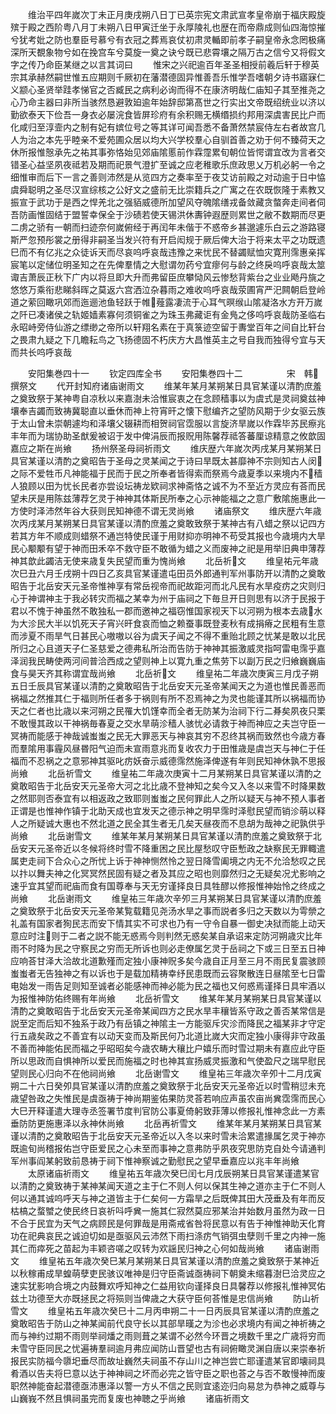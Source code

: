 <!-- { "loadSidebar": true } -->
　　维治平四年嵗次丁未正月庚戌朔八日丁已英宗宪文肃武宣孝皇帝崩于福庆殿旋殡于殿之西阶粤八月丁未朔八日甲寅迁坐于永厚陵礼也歴在而帝鼎成则仙四海惊摧兮犹考妣之防也羣臣号慕兮有衣冠之葬焉哀仗初肃灵輴即前孝子嗣皇帝永念罔极痛深所天覩象物兮如在挽宫车兮莫旋一奠之诀兮既已悲霄壤之隔万古之信兮又将假文字之传乃命臣某继之以言其词曰
　　惟宋之兴祀逾百年圣圣相授前羲后轩于穆英宗其承赫然嗣世惟五应期则千厥初在藩潜德固异惟善吾乐惟学吾嗜朝夕诗书寤寐仁义颛心圣贤举跬孝悌官之否臧民之病利必询而得不在康济明哉仁庙知子其至推尧之心乃命主器曰非所当骇然恳避敦廹逾年始辞邸第髙世之行实出文帝既绍统业以济以勤欲泰天下俭吾一身衣必屡浣食皆屏珍府有余积赐无横缗损约邦用深虞害民比户而化咸归至淳壸内之制有妃有嫔位号之等其详可闻吾悉不备萧然禁宸侍左右者故宫几人为治之本先乎睦亲不爱苑圃众居以均大兴学校羣心自驯首善之劝于何不臻荷天之休所报惟慤承先之祐其事弥恪始见郊庙隂慝前作霖霪累旬朝位皆愕谓宜改为言者交错圣心益坚夙夜祗若及期而祀景气澄扩至诚之应老稚歌乐庶政思乂万机必躬一令之细惟审而后下一言之善则沛然是从览四方之奏率至于夜艾访前殿之对动逾于日中恊虞舜聪明之圣尽汉宣综核之公好文之盛前无比崇籍兵之广寓之在农既恢隆于素教又振宣于武功于是西之悍羌北之强貊威德所加望风夺魄隂缮戎备敛藏贪螫奔走间者伺吾防画惟固结于盟誓幸保全于沙碛若使天锡洪休夀钟遐歴则累世之敝不数期而尽更二虏之骄有一朝而扫迹奈何嵗俯经于再闰年未偕于不惑帝乡甚邈遽乐白云之游路寝斯严忽预彤裳之册得非嗣圣当发兴符有开启闳规于厥后俾大治于将来太平之功既遗巳而不有亿兆之众徒诉天而尽哀呜呼哀哉违豫之来忧民不替蠲赋恤灾寛刑霈惠亲挥宸笔以定储位明圣知之在先俾羣情之大慰谓勿药兮宜瘳何与龄之终戾呜呼哀哉太筮诹吉萧辰正秋下广内以将旦即大升而弗留臣庶攀恸风云惨愁背紫台之业业飏丹旐之悠悠万乘衔悲睇斜晖之莫返六宫洒泣杂暮雨之难收呜呼哀哉荥圃宵严汜闗朝启登岭道之萦回瞰巩郊而迤逦池鱼轻跃于帷薤露凄流于心耳气暝缑山隂凝洛水方开万嵗之阡已凑诸侯之轨姬嫱素寡何须铜雀之为珠玉弗藏讵有金鳬之侈呜呼哀哉防圣临右永昭峙旁侍仙游之缥缈之帝所以轩翔名素在于真箓迹空留于夀堂百年之间自比轩台之畏肃九疑之下几瞻耘鸟之飞扬德固不朽庆方大昌惟英主之号自我而独得兮宜与天而共长呜呼哀哉














　　安阳集巻四十一
　　钦定四库全书
　　安阳集巻四十二　　　　　宋　韩　撰祭文
　　代开封知府诸庙谢雨文
　　维某年某月某朔某日具官某谨以清酌庶羞之奠致祭于某神粤自凉秋以来嘉澍未洽惟宸衷之在念顾穑事以为虞式是灵祠奠兹神壤奉吉蠲而致祷冀聪直以垂休而神上符宵旰之懐下慰编齐之望防风期于少女驱云族于太山曾未崇朝遽均和泽壤父辍耕而相贺祠官霑服以言旋济旱嵗以作霖毕苏民瘵兆丰年而为瑞协助圣猷爰被诏于发中俾涓辰而报贶用陈馨荐祗答蕃厘谅精意之攸歆固嘉应之斯在尚飨
　　扬州祭圣母祠祈雨文
　　维庆歴六年嵗次丙戌某月某朔某日具官某谨以清酌之奠昭告于圣母之灵某闻之于诗曰旱既太甚靡神不宗则知古人闵之际不爱牲币凡神能福于民而于民之所奉者皆得索而祭焉今歳夏季以来境内不穑人狼顾以田为忧长民者亦尝设坛祷龙欵祠求神斋恪之诚不为不至近方灵应有荅而民望未厌是用陈兹薄荐乞灵于神神其体斯民所奉之心示神能福之之意广敷隂施惠此一方使时泽沛然年谷大获则民知神德不谓无灵尚飨
　　诸庙祭文
　　维庆歴六年歳次丙戌某月某朔某日具官某谨以清酌庶羞之奠敢致祭于某神古有八蜡之祭以记四方若其方年不顺成则蜡祭不通岂特使民谨于用财抑亦明神不苟受其报也今歳境内大旱民心颙颙有望于神而田禾卒不救守臣不敢循为蜡之义而废神之祀是用举旧典申薄荐神其歆此蠲洁无使来歳复失民望而重为愧尚飨
　　北岳祈文
　　维皇祐元年歳次巳丑六月壬戌朔十四日乙亥具官某谨遣屯田员外郎通判军州事防开以清酌之奠敢昭告于北岳安天元圣帝惟神享有常岳视帝而祀故距河而北凡民有水旱疫疠之灾则归心于神谓神主于我必转灾而福之某幸为州于庙祠之下毎旦开日则思有以济于民报于君以不愧于神虽然不敢独私一郡而邀神之福窃惟国家视天下以河朔为根本去歳水为大沴民大半以饥死天子宵兴旰食哀而恤之赖蚕事既登麦秋有成捐瘠之民粗有生意而涉夏不雨旱气日甚民心嗷嗷以谷为虞天子闻之不得不重贻北顾之忧某是敢以北民所归之心且道天子仁圣慈爱之德弗私所治而告防于神神其振激威灵指呵雷电霈乎嘉泽润我民畴使两河间普洽西成之望则神上以寛九重之焦劳下以副万民之归飨巍巍庙食与昊天齐其称谓宜哉尚飨
　　北岳祈文
　　维皇祐二年歳次庚寅三月戊子朔五日壬辰具官某谨以清酌之奠敢昭告于北岳安天元圣帝某闻天之为道也惟民善恶而祸福之然推其仁于福则所任者多于祸则有所不忍焉神之为灵也能谨其所以祸福而协天之仁者也比歳以来河朔之民罹大饥馑幸而全者无防某为治祠下行二朞矣夙夜只栗不敢慢其政以干神祸毎春夏之交水旱萌沴穑人骇忧必请救于神而神应之夫岂守臣一冥祷而能感于神哉诚蚩蚩之民无大罪恶天与神哀其穷不忍终其祸而致然也今歳方春而羣隂用事霾风昼昬阳气迫而未宣雨意兆而复收农力于田惟歳是虞岂天与神仁于任福而不忍祸之之意邪神其驱叱疠妖奋示威德霈然施泽俾遂有年则民知神休孰不思报尚飨
　　北岳祈雪文
　　维皇祐二年歳次庚寅十二月某朔某日具官某谨以清酌之奠敢昭告于北岳安天元圣帝大河之北比歳不登神知之矣今又入冬以来雪不时降果数之然耶则否泰宜有以相返政之致耶则蚩蚩之民何罪此人之所以疑天与神不预人事者正谓是也惟神作镇于北助天成也宜发天之德示神之明早霈时泽慰民望而销沴萌以释人之所疑诚大惠也不然北道之民全其生者无几矣天昼夜而不息胡为哉神之祀孰供乎尚飨
　　北岳谢雪文
　　维某年某月某朔某日具官某谨以清酌庶羞之奠致祭于北岳安天元圣帝近以冬候将终时雪不降重困之民比屋愁叹守臣慙政之缺察民无罪輙遣属吏走祠下合众心之所忧上诉于神神恻然怜之翌日降雪阖境之内无不允洽愁叹之民以抃以舞夫神之化冥冥然民固有疑之者及其应之昭也则靡然归之无疑矣况尤影响之速乎宜其望而祀庙而食有国尊奉与天无穷谨择良日具牲醪以修报惟神始怜之终成之尚飨
　　北岳谢雨文
　　维皇祐三年歳次辛夘三月某朔某日具官某谨以清酌庶羞之奠致祭于北岳安天元圣帝某覧载籍见尧汤水旱之事而説者多归之天数以为雩禜之礼盖有国家者狥民志而安下情其实不可求也乃有一守令自暴一御史决狱而能上动天意应时注则于二者之説不能无惑焉今则判然无惑矣某自承诏来定防河朔歳灾比年雨不时降为民之守察民之穷而无所诉也则必走僚属乞灵于岳祠之下或三日至五日神应响荅甘泽大洽故北道歉殣而定独小康神贶多矣今歳自正月至三月不雨民复震骇顾蚩蚩者无告独神之有以诉也于是载加精祷幸纾民患既而云容聚散连日昼隂至七日雷电始发一雨告足则知至诚者必能感神而神必能为民之福也又何惑焉谨择日具牢酒以为报惟神防佑终赐有年尚飨
　　北岳祈雪文
　　维某年某月某朔某日具官某谨以清酌之奠敢昭告于北岳安天元圣帝某闻四方之民水旱丰穰皆系守政之善否某常信是説至定而后知不独系于政乃有岳镇之神隂主一方能驱斥灾沴而降民之福某非才守定行五歳矣政之不善宜有以动天变而及斯民何乃北道比嵗大灾而定独小康得非守政虽不善而神能佑民而福之乎昭昭矣今歳农畴大穰比户嬉乐而时雪过期未有嘉应此守臣所以思政而自惧神所以爱民而施福之时也神其宣扬威灵振激和气使盈尺之瑞早慰民望则民心归向不在他祠尚飨
　　北岳谢雪文
　　维皇祐三年歳次辛夘十二月戊寅朔二十六日癸夘具官某谨以清酌庶羞之奠致祭于北岳安天元圣帝近以时雪稍愆未充歳望咎政之失惟民是虞亟祷于神尚期鉴佑果防灵荅若响应声虽农亩尚兾霑霈而民心大巳开释谨遣大理寺丞签署节度判官防公事夏倚躬致菲薄以修报礼惟神念此一方素垂防防更施惠泽以永神休尚飨
　　北岳再祈雪文
　　维某年某月某朔某日具官某谨以清酌之奠敢昭告于北岳安天元圣帝近以入冬以来时雪未洽累遣掾属乞灵于神亦既逾旬尚稽报佑岂守臣爱民之心未至而事神之意弗防乎夙夜究思防克自处今请通判军州事阎某躬致前恳祷于祠下惟神察诚之勤慰民之望早垂嘉应以兆丰年尚飨
　　太原诸庙祈雨文
　　维皇祐五年歳次癸巳闰七月戊辰朔某日具官某谨遣某官以清酌之奠致祷于某神某闻天道之主于仁不则人何以保其生神之道亦主于仁不则人何以通其诚呜呼天与神之道皆主于仁矣何一方霜旱之后既俾其田大茂垂及有年而反枯槁之蝥蠈之使民终日哀祈呌呼兾一施其仁寂然莫应邪某治并始数月虽然为政一日不合于民宜为天气之病顾民是何罪哉是用斋戒省咎将民意以有告于神惟神助天化育功在祀典哀民之诚迫切如是亟驱风云沛然下雨扫涤疠气销弭虫孽则千里之内神一施其仁而瘁死之苗起为丰颖咨嗟之叹转为欢謡民归神之心何如哉尚飨
　　诸庙谢雨文
　　维皇祐五年歳次癸巳某月某朔某日具官某谨以清酌庶羞之奠致祭于某神近以秋稼甫成旱蝗萌孽吏民骇议唯神是归守臣斋诚亟祷祠下朝奠未缩暮澍巳洽灵应之速实犹影响合境之内鼓舞欢呼知神之仁益用钦向谨择良日具馨荐以修报礼惟神冥佑兹土功德至大亦既拯民之将殒则当俾歳之大获守臣何荅惟是忠信尚飨
　　防山祈雪文
　　维皇祐五年歳次癸巳十二月丙申朔二十一日丙辰具官某谨以清酌庶羞之奠敢昭告于防山之神某闻前代良守长以其部旱暵之为沴也必求境内有闻之神祈祷之而与神约过期不雨则举祠燔之雨则葺之某谓不必然今环晋之境数千里之广歳将穷而未雪守臣同民之忧遍祷羣祠逾月弗应闻防山晋望也古有祠俯瞰灵渊自唐以来崇奉祈报民实防福今隳圯垂尽而故址巍然夫祠虽不存山川之神岂尝亡耶谨遣某官即壊祠具肴酒以告夫将巳意以达于神神祠之坏而必完之皆守臣之职也荅之与否不敢慢神而废职然神能奋起潜德亟沛惠泽以警一方乆不信之民则宜逺迩归向易怠为恭神之威尊与山巍峩不然且惧祠虽完而复废也神聴之乎尚飨
　　诸庙祈雨文
